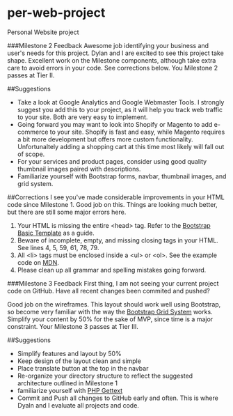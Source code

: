# per-web-project
Personal Website  project

###Milestone 2 Feedback
Awesome job identifying your business and user's needs for this project. Dylan and I are excited to see this project take shape. Excellent work on the Milestone components, although take extra care to avoid errors in your code. See corrections below. You Milestone 2 passes at Tier II.

##Suggestions
- Take a look at Google Analytics and Google Webmaster Tools. I strongly suggest you add this to your project, as it will help you track web traffic to your site. Both are very easy to implement.
- Going forward you may want to look into Shopify or Magento to add e-commerce to your site. Shopify is fast and easy, while Magento requires a bit more development but offers more custom functionality. Unfortunaltely adding a shopping cart at this time most likely will fall out of scope.
- For your services and product pages, consider using good quality thumbnail images paired with descriptions.
- Familiarize yourself with Bootstrap forms, navbar, thumbnail images, and grid system.

##Corrections
I see you've made considerable improvements in your HTML code since Milestone 1. Good job on this. Things are looking much better, but there are still some major errors here.

1. Your HTML is missing the entire &lt;head&gt; tag. Refer to the [Bootstrap Basic Template]("https://bootcamp-coders.cnm.edu/class-materials/bootstrap/bootstrap-template.php") as a guide.
2. Beware of incomplete, empty, and missing closing tags in your HTML. See lines 4, 5, 59, 61, 78, 79.
3. All &lt;li&gt; tags must be enclosed inside a &lt;ul&gt; or &lt;ol&gt;. See the example code on [MDN]("https://developer.mozilla.org/en-US/docs/Web/HTML/Element/ul").
4. Please clean up all grammar and spelling mistakes going forward.

###Milestone 3 Feedback
First thing, I am not seeing your current project code on GitHub. Have all recent changes been commited and pushed?

Good job on the wireframes. This layout should work well using Bootstrap, so become very familiar with the way the [Bootstrap Grid System](http://getbootstrap.com/css/#grid-example-basic) works.
Simplify your content by 50% for the sake of MVP, since time is a major constraint. Your Milestone 3 passes at Tier III.
 
##Suggestions
- Simplify features and layout by 50%
- Keep design of the layout clean and simple
- Place translate button at the top in the navbar
- Re-organize your directory structure to reflect the suggested architecture outlined in Milestone 1
- familiarize yourself with [PHP Gettext](http://php.net/manual/en/book.gettext.php)
- Commit and Push all changes to GitHub early and often. This is where Dyaln and I evaluate all projects and code.

